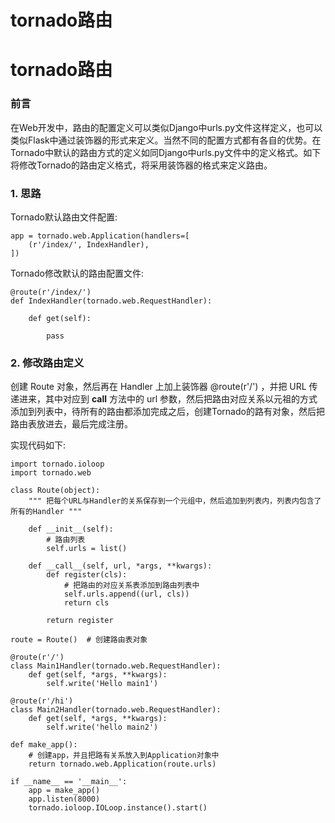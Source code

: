 # tornado路由

# tornado路由

### 前言

在Web开发中，路由的配置定义可以类似Django中urls.py文件这样定义，也可以类似Flask中通过装饰器的形式来定义。当然不同的配置方式都有各自的优势。在Tornado中默认的路由方式的定义如同Django中urls.py文件中的定义格式。如下将修改Tornado的路由定义格式，将采用装饰器的格式来定义路由。


### 1. 思路

Tornado默认路由文件配置:
```
app = tornado.web.Application(handlers=[
	(r'/index/', IndexHandler),	
])
```
Tornado修改默认的路由配置文件:
```
@route(r'/index/')
def IndexHandler(tornado.web.RequestHandler):

	def get(self):
		
		pass
```
### 2. 修改路由定义

创建 Route 对象，然后再在 Handler 上加上装饰器 @route(r'/')  ，并把 URL 传递进来，其中对应到 __call__ 方法中的 url 参数，然后把路由对应关系以元祖的方式添加到列表中，待所有的路由都添加完成之后，创建Tornado的路有对象，然后把路由表放进去，最后完成注册。


实现代码如下:
```
import tornado.ioloop
import tornado.web

class Route(object):
	""" 把每个URL与Handler的关系保存到一个元组中，然后追加到列表内，列表内包含了所有的Handler """

	def __init__(self):
		# 路由列表
		self.urls = list()

	def __call__(self, url, *args, **kwargs):
		def register(cls):
			# 把路由的对应关系表添加到路由列表中
			self.urls.append((url, cls))
			return cls

		return register

route = Route()  # 创建路由表对象

@route(r'/')
class Main1Handler(tornado.web.RequestHandler):
	def get(self, *args, **kwargs):
		self.write('Hello main1')

@route(r'/hi')
class Main2Handler(tornado.web.RequestHandler):
	def get(self, *args, **kwargs):
		self.write('hello main2')

def make_app():
	# 创建app，并且把路有关系放入到Application对象中
	return tornado.web.Application(route.urls)

if __name__ == '__main__':
	app = make_app()
	app.listen(8000)
	tornado.ioloop.IOLoop.instance().start()
```



